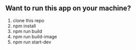 ## Want to run this app on your machine?
1. clone this repo
2. npm install
3. npm run build
4. npm run build-image
5. npm run start-dev